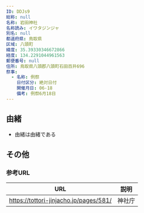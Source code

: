 ```yaml
---
ID: DDJs9
総称: null
名称: 岩田神社
名称読み: イワタジンジャ
別名: null
都道府県: 鳥取県
区域: 八頭町
緯度: 35.39330346672866
経度: 134.2291044961563
郵便番号: null
住所: 鳥取県八頭郡八頭町石田百井696
祭事:
  - 名称: 例祭
    日付区分: 絶対日付
    開催月日: 06-18
    備考: 例祭6月18日
---
```


## 由緒

- 由緒は由緒である

## その他

### 参考URL

| URL                                    | 説明   |
| -------------------------------------- | ------ |
| https://tottori-jinjacho.jp/pages/581/ | 神社庁 |

